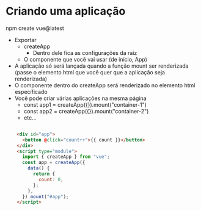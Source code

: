# Criando uma aplicação
npm create vue@latest
- Exportar
    - createApp
        - Dentro dele fica as configurações da raiz
    - O componente que você vai usar (de início, App)
- A aplicação só será lançada quando a função mount ser renderizada (passe o elemento html que você quer que a aplicação seja renderizada)
- O componente dentro do createApp será renderizado no elemento html específicado 
- Você pode criar várias aplicações na mesma página
    - const app1 = createApp({}).mount("container-1")
    - const app2 = createApp({}).mount("container-2")
    - etc...

```html

    <div id="app">
      <button @click="count++">{{ count }}</button>
    </div>
    <script type="module">
      import { createApp } from "vue";
      const app = createApp({
        data() {
          return {
            count: 0,
          };
        },
      }).mount("#app");
    </script>

```